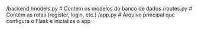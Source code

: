 /backend
    /models.py         # Contém os modelos do banco de dados
    /routes.py         # Contém as rotas (register, login, etc.)
    /app.py            # Arquivo principal que configura o Flask e inicializa o app
